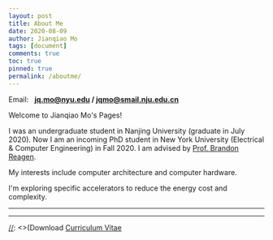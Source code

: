 ```yaml
---
layout: post
title: About Me
date: 2020-08-09
author: Jianqiao Mo
tags: [document]
comments: true
toc: true
pinned: true
permalink: /aboutme/
---
```

Email: &nbsp; **jq.mo@nyu.edu / jqmo@smail.nju.edu.cn**

Welcome to Jianqiao Mo's Pages! 

I was an undergraduate student in Nanjing University (graduate in July 2020). 
Now I am an incoming PhD student in New York University (Electrical & Computer Engineering) in Fall 2020. 
I am advised by [Prof. Brandon Reagen](https://engineering.nyu.edu/faculty/brandon-reagen). 

[//]: <> (My interests include DNNs and computer hardware.)
My interests include computer architecture and computer hardware.

[//]: <> (I'm exploring the intersection of DNN models and the specific accelerators to reduce the energy cost and complexity.)
I'm exploring specific accelerators to reduce the energy cost and complexity.


***
***
[//]: <>(Download [Curriculum Vitae](https://github.com/jianqiaomo/mywebpage/blob/master/images/Resume.pdf)
